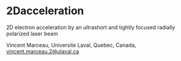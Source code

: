 2Dacceleration
==============

2D electron acceleration by an ultrashort and tightly focused radially polarized laser beam

Vincent Marceau,
Universite Laval, Quebec, Canada,
vincent.marceau.2@ulaval.ca
